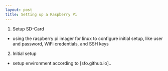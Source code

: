 ```yaml
---
layout: post
title: Setting up a Raspberry Pi
---
```


1. Setup SD-Card
* using the raspberry pi imager for linux to configure initial setup, like user and password, WiFi credentials, and SSH keys

2. Initial setup
* setup environment according to [sfo.github.io]..
